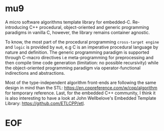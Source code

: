 # mu9

A micro software algorithms template library for embedded-C. Re-introducing
C++ procedural, object-oriented and generic programming paradigms in vanilla C,
however, the library remains container agnostic.

To know, the most part of the procedural programming `cross-target engine` and
`logic` is provided by `mu0`, e.g C is an imperative procedural language by
nature and definition. The generic programming paradigm is supported through
C-macro directives i.e meta-programming for preprocessing and then compile time
code generation (limitation: no possible recursivity) while the object-oriented
programming paradigm via operator-functional indirections and abstractions.

Most of the type-independent algorithm front-ends are following the same design
in mind than the STL: https://en.cppreference.com/w/cpp/algorithm for temporary
reference. Last, for the embedded C++ community, I think it is also interesting to have
a look at John Wellbelove's Embedded Template Library: https://github.com/ETLCPP/etl.

# EOF